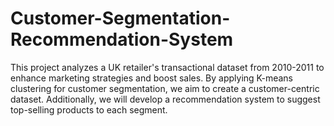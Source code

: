 # Customer-Segmentation-Recommendation-System
This project analyzes a UK retailer's transactional dataset from 2010-2011 to enhance marketing strategies and boost sales. By applying K-means clustering for customer segmentation, we aim to create a customer-centric dataset. Additionally, we will develop a recommendation system to suggest top-selling products to each segment.
